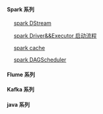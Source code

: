 #### Spark 系列
&emsp; [spark DStream](https://github.com/y0908105023/wiki/wiki/spark-dstream)

&emsp; [spark Driver&&Executor 启动流程](https://github.com/y0908105023/wiki/wiki/spark-executor-start)

&emsp; [spark cache](https://github.com/y0908105023/wiki/wiki/spark-cache)

&emsp; [spark DAGScheduler](https://github.com/y0908105023/wiki/wiki/spark-dagscheduler)

#### Flume 系列




#### Kafka 系列


#### java 系列
